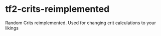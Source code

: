 # tf2-crits-reimplemented
Random Crits reimplemented. Used for changing crit calculations to your likings

